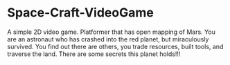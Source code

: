 # Space-Craft-VideoGame
A simple 2D video game. Platformer that has open mapping of Mars. You are an astronaut who has crashed into the red planet, but miraculously survived. You find out there are others, you trade resources, built tools, and traverse the land. There are some secrets this planet holds!!!
